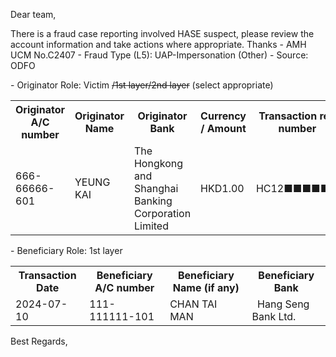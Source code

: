 Dear team,

There is a fraud case reporting involved HASE  suspect, please review the account information and take actions where appropriate. Thanks
\- AMH UCM No.C2407
\- Fraud Type (L5): UAP-Impersonation (Other)
\- Source: ODFO

\- Originator Role: Victim ~~/1st layer/2nd layer~~ (select appropriate)
<table>
<tr><th>Originator A/C number</th><th>Originator Name</th><th>Originator Bank</th><th>Currency / Amount</th><th>Transaction ref. number</th></tr>
<tr><td>666-66666-601</td><td>YEUNG KAI </td><td>The Hongkong and Shanghai Banking Corporation Limited  </td><td>HKD1.00</td><td>HC12■■■■■■</td></tr>
</table>

\- Beneficiary Role: 1st layer
<table>
<tr><th>Transaction Date</th><th>Beneficiary A/C number</th><th>Beneficiary Name (if any)</th><th>Beneficiary Bank</th></tr>
<tr><td>2024-07-10</td><td>111-111111-101</td><td>CHAN TAI MAN </td><td>  Hang Seng Bank Ltd.  </td></tr>
</table>

Best Regards,